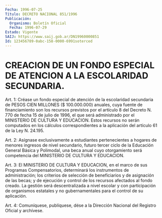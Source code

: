 ```yaml
---
Fecha: 1996-07-25
Título: DECRETO NACIONAL 851/1996
Publicación:
  Organismo: Boletín Oficial
  Fecha: 1996-07-29
Estado: Vigente
SAIJ: https://www.saij.gob.ar/DN19960000851
Id: 123456789-0abc-158-0000-6991soterced
---
```

# CREACION DE UN FONDO ESPECIAL DE ATENCION A LA ESCOLARIDAD SECUNDARIA.

<a id="1"></a>
Art. 1: Créase un fondo especial de atención de la escolaridad secundaria de PESOS CIEN MILLONES ($ 100.000.000) anuales, cuya fuente de financiamiento son los recursos previstos por el artículo 8 del Decreto N. 770 de fecha 15 de julio de 1996, el que será administrado por el MINISTERIO DE CULTURA Y EDUCACION. Estos recursos no serán computados en los cálculos correspondientes a la aplicación del artículo 61 de la Ley N. 24.195.

<a id="2"></a>
Art. 2: Asígnase exclusivamente a estudiantes pertenecientes a hogares de menores ingresos de nivel secundario, futuro tercer ciclo de la Educación General Básica y Polimodal, una beca anual cuyo otorgamiento será competencia del MINISTERIO DE CULTURA Y EDUCACION.

<a id="3"></a>
Art. 3: El MINISTERIO DE CULTURA Y EDUCACION, en el marco de sus Programas Compensatorios, determinará los instrumentos de administración; los criterios de selección de beneficiarios y de asignación de las becas; y de ejecución y control de los recursos afectados al fondo creado. La gestión será descentralizada a nivel escolar y con participación de organismos estatales y no gubernamentales para el control de su aplicación.

<a id="4"></a>
Art. 4: Comuníquese, publíquese, dése a la Dirección Nacional del Registro Oficial y archívese.